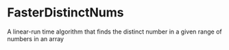 # FasterDistinctNums
A linear-run time algorithm that finds the distinct number in a given range of numbers in an array
